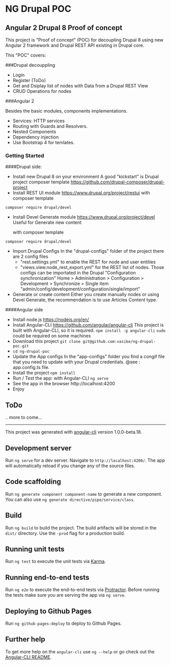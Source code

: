 # NG Drupal POC
## Angular 2 Drupal 8 Proof of concept

This project is "Proof of concept" (POC) for decoupling Drupal 8 using new Angular 2 framework and Drupal REST API existing in Drupal core.

This "POC" covers:

###Drupal decouppling
- Login
- Register (ToDo)
- Get and Dsiplay list of nodes with Data from a Drupal REST View
- CRUD Operations for nodes

###Angular 2

Besides the basic modules, components implementations.
* Services: HTTP services
* Routing with Guards and Resolvers.
* Nested Components
* Dependency injection
* Use Bootstrap 4 for temlates.


### Getting Started

####Drupal side:
* Install new Drupal 8 on your environment
  A good "kickstart" is Drupal project composer template
  https://github.com/drupal-composer/drupal-project
* Install REST UI module
  https://www.drupal.org/project/restui
  with composer template
```
composer require drupal/devel
```

* Install Devel Generate module
  https://www.drupal.org/project/devel
  Useful for Generate new content

  with composer template
```
composer require drupal/devel
```
* Import Drupal Configs
  In the "drupal-configs" folder of the project there are 2 config files
  * "rest.settings.yml" to enable the REST for node and user entities
  * "views.view.node_rest_export.yml" for the REST list of nodes.
  Those configs can be importated in the Drupal "Configuration synchronization"
  Home > Administration >  Configuration > Development > Synchronize > Single item
  "admin/config/development/configuration/single/import"
* Generate or create content
  Either you create manually nodes or using Devel Generate, the recommendation is to use 
  Articles Content type.

####Angular side
* Install node.js
https://nodejs.org/en/
* Install Angular-CLI
  https://github.com/angular/angular-cli
  This project is built with Angular-CLI, so it is required. 
  `npm install -g angular-cli`
  `sudo` could be required on some machines
* Download this project
  `git clone git@github.com:vasike/ng-drupal-poc.git`
* `cd ng-drupal-poc`
* Update the App configs
  In the "app-configs" folder you find a congif file that you need to update with your Drupal credentials.
  @see : app.config.ts file.
* Install the project
  `npm install`
* Run / Test the app: with Angular-CLI
  `ng serve`
* See the app in the browser
  http://localhost:4200
* Enjoy

## ToDo
  .. more to come...

------
This project was generated with [angular-cli](https://github.com/angular/angular-cli) version 1.0.0-beta.18.

## Development server
Run `ng serve` for a dev server. Navigate to `http://localhost:4200/`. The app will automatically reload if you change any of the source files.

## Code scaffolding

Run `ng generate component component-name` to generate a new component. You can also use `ng generate directive/pipe/service/class`.

## Build

Run `ng build` to build the project. The build artifacts will be stored in the `dist/` directory. Use the `-prod` flag for a production build.

## Running unit tests

Run `ng test` to execute the unit tests via [Karma](https://karma-runner.github.io).

## Running end-to-end tests

Run `ng e2e` to execute the end-to-end tests via [Protractor](http://www.protractortest.org/).
Before running the tests make sure you are serving the app via `ng serve`.

## Deploying to Github Pages

Run `ng github-pages:deploy` to deploy to Github Pages.

## Further help

To get more help on the `angular-cli` use `ng --help` or go check out the [Angular-CLI README](https://github.com/angular/angular-cli/blob/master/README.md).
